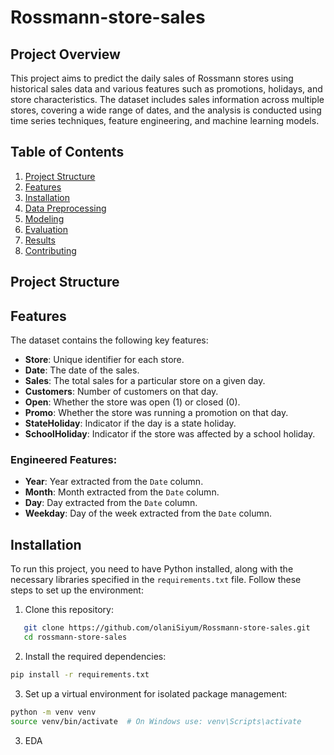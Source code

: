 # Rossmann-store-sales
## Project Overview

This project aims to predict the daily sales of Rossmann stores using historical sales data and various features such as promotions, holidays, and store characteristics. The dataset includes sales information across multiple stores, covering a wide range of dates, and the analysis is conducted using time series techniques, feature engineering, and machine learning models.

## Table of Contents
1. [Project Structure](#project-structure)
2. [Features](#features)
3. [Installation](#installation)
4. [Data Preprocessing](#data-preprocessing)
5. [Modeling](#modeling)
6. [Evaluation](#evaluation)
7. [Results](#results)
8. [Contributing](#contributing)

## Project Structure

## Features

The dataset contains the following key features:
- **Store**: Unique identifier for each store.
- **Date**: The date of the sales.
- **Sales**: The total sales for a particular store on a given day.
- **Customers**: Number of customers on that day.
- **Open**: Whether the store was open (1) or closed (0).
- **Promo**: Whether the store was running a promotion on that day.
- **StateHoliday**: Indicator if the day is a state holiday.
- **SchoolHoliday**: Indicator if the store was affected by a school holiday.

### Engineered Features:
- **Year**: Year extracted from the `Date` column.
- **Month**: Month extracted from the `Date` column.
- **Day**: Day extracted from the `Date` column.
- **Weekday**: Day of the week extracted from the `Date` column.

## Installation

To run this project, you need to have Python installed, along with the necessary libraries specified in the `requirements.txt` file. Follow these steps to set up the environment:

1. Clone this repository:
```bash
   git clone https://github.com/olaniSiyum/Rossmann-store-sales.git
   cd rossmann-store-sales
```
2. Install the required dependencies:
```bash
pip install -r requirements.txt
```
3. Set up a virtual environment for isolated package management:
```bash
python -m venv venv
source venv/bin/activate  # On Windows use: venv\Scripts\activate
```
3. EDA


